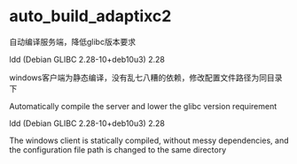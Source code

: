 # auto_build_adaptixc2

自动编译服务端，降低glibc版本要求

ldd (Debian GLIBC 2.28-10+deb10u3) 2.28

windows客户端为静态编译，没有乱七八糟的依赖，修改配置文件路径为同目录下







Automatically compile the server and lower the glibc version requirement

ldd (Debian GLIBC 2.28-10+deb10u3) 2.28

The windows client is statically compiled, without messy dependencies, and the configuration file path is changed to the same directory
